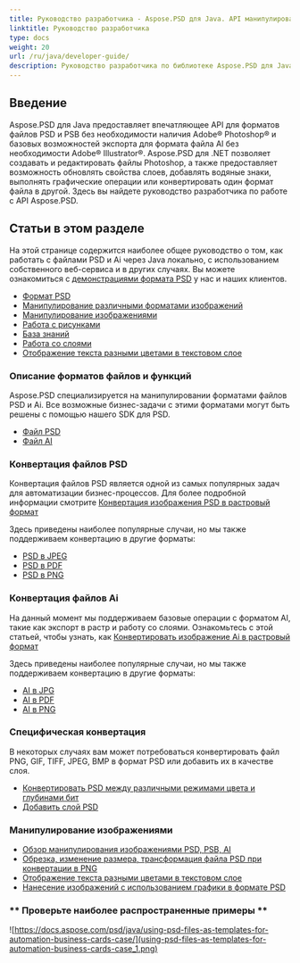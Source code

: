 ```yaml
---
title: Руководство разработчика - Aspose.PSD для Java. API манипулирования файлами Photoshop и Illustrator
linktitle: Руководство разработчика
type: docs
weight: 20
url: /ru/java/developer-guide/
description: Руководство разработчика по библиотеке Aspose.PSD для Java объясняет, как использовать Java для работы с файлами PSD и Ai локально, через ваш собственный веб-сервис или в других случаях.
---
```


## **Введение**

Aspose.PSD для Java предоставляет впечатляющее API для форматов файлов PSD и PSB без необходимости наличия Adobe® Photoshop® и базовых возможностей экспорта для формата файла AI без необходимости Adobe® Illustrator®. Aspose.PSD для .NET позволяет создавать и редактировать файлы Photoshop, а также предоставляет возможность обновлять свойства слоев, добавлять водяные знаки, выполнять графические операции или конвертировать один формат файла в другой. 
Здесь вы найдете руководство разработчика по работе с API Aspose.PSD.

## **Статьи в этом разделе**
На этой странице содержится наиболее общее руководство о том, как работать с файлами PSD и Ai через Java локально, с использованием собственного веб-сервиса и в других случаях. Вы можете ознакомиться с [демонстрациями формата PSD](/ru/psd/java/showcases/) у нас и наших клиентов.

- [Формат PSD](/ru/psd/java/psd-format)
- [Манипулирование различными форматами изображений](/ru/psd/java/manipulate-different-image-file-formats/)
- [Манипулирование изображениями](/ru/psd/java/manipulating-images/)
- [Работа с рисунками](/ru/psd/java/working-with-drawing-images/)
- [База знаний](/ru/psd/java/knowledge-base/)
- [Работа со слоями](/ru/psd/java/working-with-layers/)
- [Отображение текста разными цветами в текстовом слое](/ru/psd/java/render-text-with-different-colors-in-text-layer/)

### **Описание форматов файлов и функций**
Aspose.PSD специализируется на манипулировании форматами файлов PSD и Ai. Все возможные бизнес-задачи с этими форматами могут быть решены с помощью нашего SDK для PSD.

- [Файл PSD](/ru/psd/net/psd-file/)
- [Файл AI](/ru/psd/net/ai-adobe-illustrator-format/)

### **Конвертация файлов PSD**
Конвертация файлов PSD является одной из самых популярных задач для автоматизации бизнес-процессов. Для более подробной информации смотрите [Конвертация изображения PSD в растровый формат](/ru/psd/java/converting-psd-image-to-raster-format/)

Здесь приведены наиболее популярные случаи, но мы также поддерживаем конвертацию в другие форматы:

- [PSD в JPEG](/ru/psd/java/convert/psd-to-jpg/)
- [PSD в PDF](/ru/psd/java/convert/psd-to-pdf/)
- [PSD в PNG](/ru/psd/java/convert/psd-to-png/)

### **Конвертация файлов Ai**
На данный момент мы поддерживаем базовые операции с форматом AI, такие как экспорт в растр и работу со слоями. Ознакомьтесь с этой статьей, чтобы узнать, как [Конвертировать изображение Ai в растровый формат](/ru/psd/java/ai-file-manipulation/)

Здесь приведены наиболее популярные случаи, но мы также поддерживаем конвертацию в другие форматы:

- [AI в JPG](/ru/psd/java/convert/ai-to-jpg/)
- [AI в PDF](/ru/psd/java/convert/ai-to-pdf/)
- [AI в PNG](/ru/psd/java/convert/ai-to-png/)

### **Специфическая конвертация**
В некоторых случаях вам может потребоваться конвертировать файл PNG, GIF, TIFF, JPEG, BMP в формат PSD или добавить их в качестве слоя.

- [Конвертировать PSD между различными режимами цвета и глубинами бит](/ru/psd/java/bit-depth-color-mode-convert/)
- [Добавить слой PSD](/ru/psd/java/add-layer-from-file-for-editing/)

### **Манипулирование изображениями**
- [Обзор манипулирования изображениями PSD, PSB, AI](/ru/psd/java/update-psd-psb-files-with-java/)
- [Обрезка, изменение размера, трансформация файла PSD при конвертации в PNG](/ru/psd/java/psd-layer-manipulation/)
- [Отображение текста разными цветами в текстовом слое](/ru/psd/java/working-with-drawing-images/)
- [Нанесение изображений с использованием графики в формате PSD](/ru/psd/java/graphics-api/) 

### ** Проверьте наиболее распространенные примеры **

![https://docs.aspose.com/psd/java/using-psd-files-as-templates-for-automation-business-cards-case/](using-psd-files-as-templates-for-automation-business-cards-case_1.png)
